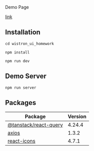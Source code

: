 Demo Page

[link](https://pa022069.github.io/wistron_ui_homework/)

## Installation

```
cd wistron_ui_homework

npm install

npm run dev
```

## Demo Server

```
npm run server
```

## Packages

| Package                                                                      | Version |
| ---------------------------------------------------------------------------- | :------ |
| [@tanstack/react-query](https://www.npmjs.com/package/@tanstack/react-query) | 4.24.4  |
| [axios](https://www.npmjs.com/package/@tanstack/react-query)                 | 1.3.2   |
| [react-icons](https://www.npmjs.com/package/@tanstack/react-query)           | 4.7.1   |
